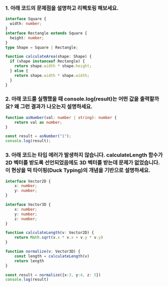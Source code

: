 ### 1. 아래 코드의 문제점을 설명하고 리펙토링 해보세요.
```ts
interface Square {
  width: number;
}
interface Rectangle extends Square {
  height: number;
}
type Shape = Square | Rectangle;

function calculateArea(shape: Shape) {
  if (shape instanceof Rectangle) {
    return shape.width * shape.height;
  } else {
    return shape.width * shape.width;
  }
}
```

### 2. 아래 코드를 실행했을 때 console.log(result)는 어떤 값을 출력할까요? 왜 그런 결과가 나오는지 설명하세요.

```ts
function asNumber(val: number | string): number {
    return val as number;
}

const result = asNumber("1");
console.log(result);
```

### 3. 아래 코드는 타입 에러가 발생하지 않습니다. calculateLength 함수가 2D 벡터를 받도록 선언되었음에도 3D 벡터를 받는데 문제가 없었습니다. 이 현상을 덕 타이핑(Duck Typing)의 개념을 기반으로 설명하세요.
```ts
interface Vector2D {
    x: number;
    y: number;
}

interface Vector3D {
    x: number;
    y: number;
    z: number;
}

function calculateLength(v: Vector2D) {
    return Math.sqrt(v.x * v.x + v.y * v.y)
}

function normalize(v: Vector3D) {
    const length = calculateLength(v)
    return length
}

const result = normalize({x:3, y:4, z: 5})
console.log(result)
```
